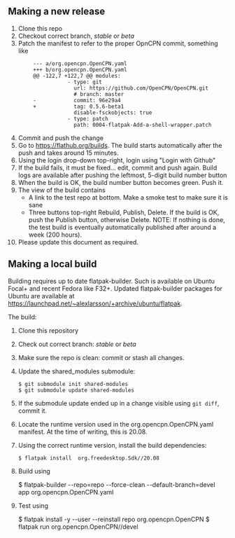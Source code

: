 Making a new release
--------------------

   1. Clone this repo
   2. Checkout correct branch, _stable_ or _beta_
   3. Patch the manifest to refer to the proper OpnCPN commit, something
      like
```
        --- a/org.opencpn.OpenCPN.yaml
        +++ b/org.opencpn.OpenCPN.yaml
        @@ -122,7 +122,7 @@ modules:
                   - type: git
                     url: https://github.com/OpenCPN/OpenCPN.git
                     # branch: master
        -            commit: 96e29a4
        +            tag: 0.5.6-beta1
                     disable-fsckobjects: true
                   - type: patch
                     path: 0004-flatpak-Add-a-shell-wrapper.patch
```
   4. Commit and push the change
   5. Go to https://flathub.org/builds. The build starts automatically
      after the push and takes around 15 minutes.
   6. Using the login drop-down top-right, login using "Login with Github"
   7. If the build fails, it must be fixed... edit, commit and push again.
      Build logs are available after pushing the leftmost, 5-digit build
      number button
   8. When the build is OK, the build number button becomes green. Push it.
   9. The view of the build contains
        - A link to the test repo at bottom. Make a smoke test to make sure
          it is sane
        - Three buttons top-right Rebuild, Publish, Delete. If the build is
          OK, push the Publish button, otherwise Delete.
      NOTE: If nothing is done, the test build is eventually automatically
      published after around a week (200 hours).
  10. Please update this document as required.


Making a local build
--------------------
Building requires up to date flatpak-builder. Such is available on Ubuntu
Focal+ and recent Fedora like F32+. Updated flatpak-builder packages for
Ubuntu are available at
https://launchpad.net/~alexlarsson/+archive/ubuntu/flatpak.

The build:

  1. Clone this repository
  2. Check out correct branch: _stable_ or _beta_
  3. Make sure the repo is clean: commit or stash all changes.
  4. Update the shared\_modules submodule:

         $ git submodule init shared-modules
         $ git submodule update shared-modules

  5. If the submodule update ended up in a change visible using
     `git diff`, commit it.
  6. Locate the runtime version used in the org.opencpn.OpenCPN.yaml 
     manifest. At the time of writing, this is 20.08.
  7. Using the correct runtime version, install the build dependencies:

         $ flatpak install  org.freedesktop.Sdk//20.08

  8. Build using

        $ flatpak-builder --repo=repo --force-clean --default-branch=devel \
          app org.opencpn.OpenCPN.yaml 

  9. Test using

        $ flatpak install -y --user --reinstall repo org.opencpn.OpenCPN
        $ flatpak run org.opencpn.OpenCPN//devel

